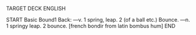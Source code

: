 TARGET DECK
ENGLISH

START
Basic
Bound1
Back: —v. 1 spring, leap. 2 (of a ball etc.) Bounce. —n. 1 springy leap. 2 bounce. [french bondir from latin bombus hum]
END
